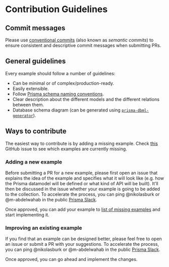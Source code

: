 # Contribution Guidelines

## Commit messages

Please use [conventional commits](https://www.conventionalcommits.org) (also known as _semantic commits_) to ensure consistent and descriptive commit messages when submitting PRs.

## General guidelines

Every example should follow a number of guidelines:

- Can be minimal or of complex/production-ready.
- Easily extensible.
- Follow [Prisma schema naming conventions](https://www.prisma.io/docs/reference/api-reference/prisma-schema-reference/#naming-conventions).
- Clear description about the different models and the different relations between them.
- Database schema diagram (can be generated using [`prisma-dbml-generator`](https://github.com/notiz-dev/prisma-dbml-generator)).

## Ways to contribute

The easiest way to contribute is by adding a missing example. Check [this](https://github.com/prisma/prisma-schema-examples/issues/1) GitHub issue to see which examples are currently missing. 

### Adding a new example

Before submitting a PR for a new example, please first open an issue that explains the idea of the example and specifies what it will look like (e.g. how the Prisma datamodel will be defined or what kind of API will be built). It'll then be discussed in the issue whether your example is going to be added to the collection. To accelerate the process, you can ping @nikolasburk or @m-abdelwahab in the public [Prisma Slack](https://slack.prisma.io).

Once approved, you can add your example to [list of missing examples](https://github.com/prisma/prisma-schema-examples/issues/1) and start implementing it. 

### Improving an existing example

If you find that an example can be designed better, please feel free to open an issue or submit a PR with your suggestions. To accelerate the process, you can ping @nikolasburk or @m-abdelwahab in the public [Prisma Slack](https://slack.prisma.io).

Once approved, you can go ahead and implement the changes.

